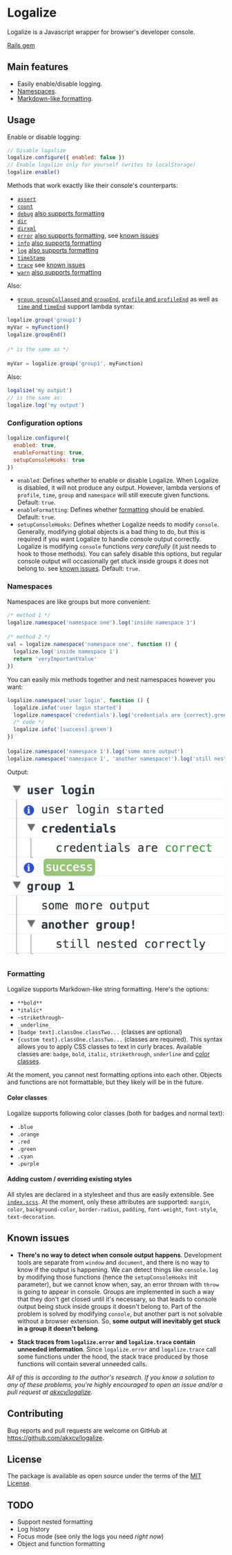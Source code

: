 # Logalize

Logalize is a Javascript wrapper for browser's developer console.

[Rails gem](https://github.com/akxcv/logalize-rails)

## Main features

- Easily enable/disable logging.
- [Namespaces](#namespaces).
- [Markdown-like formatting](#formatting).

## Usage

Enable or disable logging:
```js
// Disable logalize
logalize.configure({ enabled: false })
// Enable logalize only for yourself (writes to localStorage)
logalize.enable()
```

Methods that work exactly like their console's counterparts:

- [`assert`](https://developers.google.com/web/tools/chrome-devtools/console/console-reference#assert)
- [`count`](https://developers.google.com/web/tools/chrome-devtools/console/console-reference#count)
- [`debug`](https://developers.google.com/web/tools/chrome-devtools/console/console-reference#consoledebugobject_object)
[also supports formatting](#formatting)
- [`dir`](https://developers.google.com/web/tools/chrome-devtools/console/console-reference#dir)
- [`dirxml`](https://developers.google.com/web/tools/chrome-devtools/console/console-reference#consoledirxmlobject)
- [`error`](https://developers.google.com/web/tools/chrome-devtools/console/console-reference#error)
[also supports formatting](#formatting), see [known issues](#known-issues)
- [`info`](https://developers.google.com/web/tools/chrome-devtools/console/console-reference#consoleinfoobject_object) [also supports formatting](#formatting)
- [`log`](https://developers.google.com/web/tools/chrome-devtools/console/console-reference#log)
[also supports formatting](#formatting)
- [`timeStamp`](https://developers.google.com/web/tools/chrome-devtools/console/console-reference#timestamp)
- [`trace`](https://developers.google.com/web/tools/chrome-devtools/console/console-reference#trace)
see [known issues](#known-issues)
- [`warn`](https://developers.google.com/web/tools/chrome-devtools/console/console-reference#warn)
[also supports formatting](#formatting)

Also:

- [`group`, `groupCollapsed` and `groupEnd`](https://developers.google.com/web/tools/chrome-devtools/console/console-reference#profile),
[`profile` and `profileEnd`](https://developers.google.com/web/tools/chrome-devtools/console/console-reference#profile)
as well as
[`time` and `timeEnd`](https://developers.google.com/web/tools/chrome-devtools/console/console-reference#time)
support lambda syntax:

```js
logalize.group('group1')
myVar = myFunction()
logalize.groupEnd()

/* is the same as */

myVar = logalize.group('group1', myFunction)
```

Also:
```js
logalize('my output')
// is the same as:
logalize.log('my output')
```

### Configuration options

```js
logalize.configure({
  enabled: true,
  enableFormatting: true,
  setupConsoleHooks: true
})
```
- `enabled`: Defines whether to enable or disable Logalize.
When Logalize is disabled, it will not produce any output. However, lambda versions of `profile`, `time`, `group` and `namespace`
will still execute given functions. Default: `true`.
- `enableFormatting`: Defines whether [formatting](#formatting) should be enabled. Default: `true`.
- `setupConsoleHooks`: Defines whether Logalize needs to modify `console`.
Generally, modifying global objects is a bad thing to do, but this is required if you want Logalize to
handle console output correctly. Logalize is modifying `console` functions *very carefully* (it just
needs to hook to those methods). You can safely disable this options, but regular console output
will occasionally get stuck inside groups it does not belong to. see [known issues](#known-issues). Default: `true`.

### Namespaces

Namespaces are like groups but more convenient:

```js
/* method 1 */
logalize.namespace('namespace one').log('inside namespace 1')

/* method 2 */
val = logalize.namespace('namespace one', function () {
  logalize.log('inside namespace 1')
  return 'veryImportantValue'
})
```

You can easily mix methods together and nest namespaces however you want:

```js
logalize.namespace('user login', function () {
  logalize.info('user login started')
  logalize.namespace('credentials').log('credentials are {correct}.green')
  /* code */
  logalize.info('[success].green')
})

logalize.namespace('namespace 1').log('some more output')
logalize.namespace('namespace 1', 'another namespace!').log('still nested correctly')
```

Output:

![Namespace output](/images/namespace_output.png?raw=true)

### Formatting

Logalize supports Markdown-like string formatting. Here's the options:
- `**bold**`
- `*italic*`
- `~strikethrough~`
- `_underline_`
- `[badge text].classOne.classTwo...` (classes are optional)
- `{custom text}.classOne.classTwo...` (classes are required). This syntax allows you to apply CSS
classes to text in curly braces. Available classes are: `badge`, `bold`, `italic`, `strikethrough`, `underline` and [color classes](#color-classes).

At the moment, you cannot nest formatting options into each other.
Objects and functions are not formattable, but they likely will be in the future.

#### Color classes

Logalize supports following color classes (both for badges and normal text):
- `.blue`
- `.orange`
- `.red`
- `.green`
- `.cyan`
- `.purple`

#### Adding custom / overriding existing styles

All styles are declared in a stylesheet and thus are easily extensible.
See [`index.scss`](index.scss).
At the moment, only these attributes are supported: `margin`, `color`, `background-color`,
`border-radius`, `padding`, `font-weight`, `font-style`, `text-decoration`.

## Known issues

- **There's no way to detect when console output happens**. Development tools are separate from `window` and `document`,
and there is no way to know if the output is happening. We can detect things like `console.log`
by modifying those functions (hence the `setupConsoleHooks` init parameter), but we cannot know when,
say, an error thrown with `throw` is going to appear in console. Groups are implemented in such a way that they don't get closed
until it's necessary, so that leads to console output being stuck inside groups it doesn't belong to.
Part of the problem is solved by modifying `console`, but another part is not solvable without a browser extension.
So, **some output will inevitably get stuck in a group it doesn't belong**.

- **Stack traces from `logalize.error` and `logalize.trace` contain unneeded information**.
Since `logalize.error` and `logalize.trace` call some functions under the hood, the stack trace produced
by those functions will contain several unneeded calls.

*All of this is according to the author's research. If you know a solution to any of these problems, you're
highly encouraged to open an issue and/or a pull request at [akxcv/logalize](https://github.com/akxcv/logalize).*

## Contributing

Bug reports and pull requests are welcome on GitHub at https://github.com/akxcv/logalize.

## License

The package is available as open source under the terms of the [MIT License](http://opensource.org/licenses/MIT).

## TODO

- Support nested formatting
- Log history
- Focus mode (see only the logs you need *right now*)
- Object and function formatting
